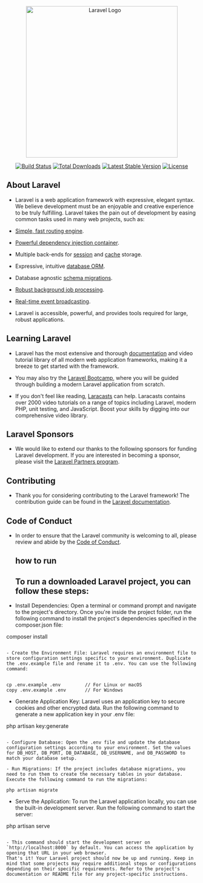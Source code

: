 <p align="center"><a href="https://laravel.com" target="_blank"><img src="https://raw.githubusercontent.com/laravel/art/master/logo-lockup/5%20SVG/2%20CMYK/1%20Full%20Color/laravel-logolockup-cmyk-red.svg" width="400" alt="Laravel Logo"></a></p>

<p align="center">
<a href="https://github.com/laravel/framework/actions"><img src="https://github.com/laravel/framework/workflows/tests/badge.svg" alt="Build Status"></a>
<a href="https://packagist.org/packages/laravel/framework"><img src="https://img.shields.io/packagist/dt/laravel/framework" alt="Total Downloads"></a>
<a href="https://packagist.org/packages/laravel/framework"><img src="https://img.shields.io/packagist/v/laravel/framework" alt="Latest Stable Version"></a>
<a href="https://packagist.org/packages/laravel/framework"><img src="https://img.shields.io/packagist/l/laravel/framework" alt="License"></a>
</p>

## About Laravel

- Laravel is a web application framework with expressive, elegant syntax. We believe development must be an enjoyable and creative experience to be truly fulfilling. Laravel takes the pain out of development by easing common tasks used in many web projects, such as:

- [Simple, fast routing engine](https://laravel.com/docs/routing).
- [Powerful dependency injection container](https://laravel.com/docs/container).
- Multiple back-ends for [session](https://laravel.com/docs/session) and [cache](https://laravel.com/docs/cache) storage.
- Expressive, intuitive [database ORM](https://laravel.com/docs/eloquent).
- Database agnostic [schema migrations](https://laravel.com/docs/migrations).
- [Robust background job processing](https://laravel.com/docs/queues).
- [Real-time event broadcasting](https://laravel.com/docs/broadcasting).

- Laravel is accessible, powerful, and provides tools required for large, robust applications.

## Learning Laravel

- Laravel has the most extensive and thorough [documentation](https://laravel.com/docs) and video tutorial library of all modern web application frameworks, making it a breeze to get started with the framework.

- You may also try the [Laravel Bootcamp](https://bootcamp.laravel.com), where you will be guided through building a modern Laravel application from scratch.

- If you don't feel like reading, [Laracasts](https://laracasts.com) can help. Laracasts contains over 2000 video tutorials on a range of topics including Laravel, modern PHP, unit testing, and JavaScript. Boost your skills by digging into our comprehensive video library.

## Laravel Sponsors

- We would like to extend our thanks to the following sponsors for funding Laravel development. If you are interested in becoming a sponsor, please visit the [Laravel Partners program](https://partners.laravel.com).


## Contributing

- Thank you for considering contributing to the Laravel framework! The contribution guide can be found in the [Laravel documentation](https://laravel.com/docs/contributions).

## Code of Conduct

- In order to ensure that the Laravel community is welcoming to all, please review and abide by the [Code of Conduct](https://laravel.com/docs/contributions#code-of-conduct).

  ## how to run

  ## To run a downloaded Laravel project, you can follow these steps:

- Install Dependencies: Open a terminal or command prompt and navigate to the project's directory. Once you're inside the project folder, run the following command to install the project's dependencies specified in the composer.json file:


composer install
```

- Create the Environment File: Laravel requires an environment file to store configuration settings specific to your environment. Duplicate the .env.example file and rename it to .env. You can use the following command:


cp .env.example .env         // For Linux or macOS
copy .env.example .env       // For Windows
```

- Generate Application Key: Laravel uses an application key to secure cookies and other encrypted data. Run the following command to generate a new application key in your .env file:

php artisan key:generate
```

- Configure Database: Open the .env file and update the database configuration settings according to your environment. Set the values for DB_HOST, DB_PORT, DB_DATABASE, DB_USERNAME, and DB_PASSWORD to match your database setup.

- Run Migrations: If the project includes database migrations, you need to run them to create the necessary tables in your database. Execute the following command to run the migrations:

php artisan migrate
```

- Serve the Application: To run the Laravel application locally, you can use the built-in development server. Run the following command to start the server:
  
php artisan serve
```

- This command should start the development server on `http://localhost:8000` by default. You can access the application by opening that URL in your web browser.
That's it! Your Laravel project should now be up and running. Keep in mind that some projects may require additional steps or configurations depending on their specific requirements. Refer to the project's documentation or README file for any project-specific instructions.

